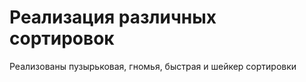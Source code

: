 <h1>Реализация различных сортировок<br></h1>  
Реализованы пузырьковая, гномья, быстрая и шейкер сортировки<br>

